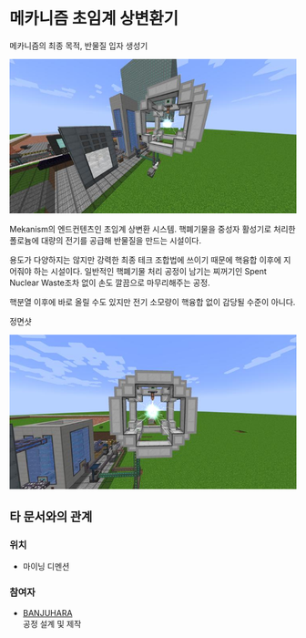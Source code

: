 # 메카니즘 초임계 상변환기

메카니즘의 최종 목적, 반물질 입자 생성기

![asdf](../../asset/systems/mk_sps/main1.jpg)

Mekanism의 엔드컨텐츠인 초임계 상변환 시스템. 핵폐기물을 중성자 활성기로 처리한 폴로늄에 대량의 전기를 공급해 반물질을 만드는 시설이다.

용도가 다양하지는 않지만 강력한 최종 테크 조합법에 쓰이기 때문에 핵융합 이후에 지어줘야 하는 시설이다. 일반적인 핵폐기물 처리 공정이 남기는 찌꺼기인 Spent Nuclear Waste조차 없이 손도 깔끔으로 마무리해주는 공정.

핵분열 이후에 바로 올릴 수도 있지만 전기 소모량이 핵융합 없이 감당될 수준이 아니다.

정면샷

![sdf](../../asset/systems/mk_sps/main2.jpg)

## 타 문서와의 관계
### 위치
<!-- tag_source_open:link_list:building_spot -->
- 마이닝 디멘션
<!-- tag_close -->

### 참여자
<!-- tag_source_open:link_list:member_contribute -->
- [BANJUHARA](../members/BANJUHARA.md)  
공정 설계 및 제작
<!-- tag_close-->